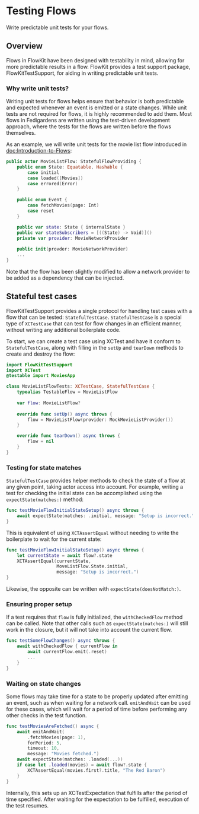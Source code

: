 # Testing Flows

Write predictable unit tests for your flows.

## Overview

Flows in FlowKit have been designed with testability in mind, allowing for more predictable results in a flow. FlowKit
provides a test support package, FlowKitTestSupport, for aiding in writing predictable unit tests.

### Why write unit tests?

Writing unit tests for flows helps ensure that behavior is both predictable and expected whenever an event is emitted or
a state changes. While unit tests are not required for flows, it is highly recommended to add them. Most flows in
Fedigardens are written using the test-driven development approach, where the tests for the flows are written before the
flows themselves.

As an example, we will write unit tests for the movie list flow introduced in <doc:Introduction-to-Flows>:

```swift
public actor MovieListFlow: StatefulFlowProviding {
    public enum State: Equatable, Hashable {
        case initial
        case loaded([Movies])
        case errored(Error)
    }

    public enum Event {
        case fetchMovies(page: Int)
        case reset
    }

    public var state: State { internalState }
    public var stateSubscribers = [((State) -> Void)]()
    private var provider: MovieNetworkProvider
    
    public init(provder: MovieNetworkProvider)
    ...
}
```

Note that the flow has been slightly modified to allow a network provider to be added as a dependency that can be
injected.

## Stateful test cases

FlowKitTestSupport provides a single protocol for handling test cases with a flow that can be tested:
`StatefulTestCase`. `StatefulTestCase` is a special type of `XCTestCase` that can test for flow changes in an efficient
manner, without writing any additional boilerplate code.

To start, we can create a test case using XCTest and have it conform to `StatefulTestCase`, along with filling in the
`setUp` and `tearDown` methods to create and destroy the flow:

```swift
import FlowKitTestSupport
import XCTest
@testable import MoviesApp

class MovieListFlowTests: XCTestCase, StatefulTestCase {
    typealias TestableFlow = MovieListFlow
    
    var flow: MovieListFlow?
    
    override func setUp() async throws {
        flow = MovieListFlow(provider: MockMovieListProvider())
    }

    override func tearDown() async throws {
        flow = nil
    }
}
```

### Testing for state matches

`StatefulTestCase` provides helper methods to check the state of a flow at any given point, taking actor access into
account. For example, writing a test for checking the initial state can be accomplished using the
`expectState(matches:)` method:

```swift
func testMovieFlowInitialStateSetup() async throws {
    await expectState(matches: .initial, message: "Setup is incorrect.")
}
```

This is equivalent of using `XCTAssertEqual` without needing to write the boilerplate to wait for the current state:

```swift
func testMovieFlowInitialStateSetup() async throws {
    let currentState = await flow?.state
    XCTAssertEqual(currentState,
                   MoveListFlow.State.initial,
                   message: "Setup is incorrect.")
}
```

Likewise, the opposite can be written with `expectState(doesNotMatch:)`.

### Ensuring proper setup

If a test requires that `flow` is fully initialized, the `withCheckedFlow` method can be called. Note that other calls
such as `expectState(matches:)` will still work in the closure, but it will not take into account the current flow.

```swift
func testSomeFlowChanges() async throws {
    await withCheckedFlow { currentFlow in
        await currentFlow.emit(.reset)
        ...
    }
}
```

### Waiting on state changes

Some flows may take time for a state to be properly updated after emitting an event, such as when waiting for a network
call. `emitAndWait` can be used for these cases, which will wait for a period of time before performing any other checks
in the test function.

```swift
func testMoviesAreFetched() async {
    await emitAndWait(
        .fetchMovies(page: 1),
        forPeriod: 5,
        timeout: 10,
        message: "Movies fetched.")
    await expectState(matches: .loaded(...))
    if case let .loaded(movies) = await flow?.state {
        XCTAssertEqual(movies.first?.title, "The Red Baron")
    }
}
```

Internally, this sets up an XCTestExpectation that fulfills after the period of time specified. After waiting for the
expectation to be fulfilled, execution of the test resumes.
